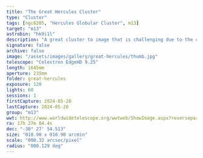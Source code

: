 ```yaml
---
title: "The Great Hercules Cluster"
type: "Cluster"
tags: [ngc6205, "Hercules Globular Cluster", m13]
target: "m13"
astrobin: "hk9i1l"
description: "A great cluster to image that is challenging due to the core tending to oversaturate to a field of white. I shot this just after collimating the telescope."
signature: false
archive: false
image: "/assets/images/gallery/great-hercules/thumb.jpg"
telescope: "Celestron EdgeHD 9.25"
length: 1645mm
aperture: 235mm
folder: great-hercules
exposure: 120
lights: 60
sessions: 1
firstCapture: 2024-05-20
lastCapture: 2024-05-20
group: "m13"
wwt: http://www.worldwidetelescope.org/wwtweb/ShowImage.aspx?reverseparity=False&scale=0.322062&name=great-hercules.jpg&imageurl=https://deepskyworkflows.com/assets/images/gallery/great-hercules/great-hercules.jpg&credits=Jeremy+Likness+at+DeepSkyWorkflows.com&creditsUrl=https://deepskyworkflows.com/about&ra=261.815625&dec=-30.479052&x=861.4&y=1471.4&rotation=-90.28&thumb=https://deepskyworkflows.com/assets/images/gallery/great-hercules/thumb.jpg
ra: 17h 27m 04.4s
dec: "-30° 27' 54.513"
size: "010.90 x 010.90 arcmin"
scale: "000.32 arcsec/pixel"
radius: "000.129 deg"
---
```

